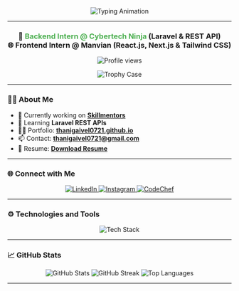 <div align="center">
  <img src="https://readme-typing-svg.herokuapp.com?font=Fira+Code&size=32&pause=1000&color=4caf50&center=true&vCenter=true&width=1000&lines=Hi+%F0%9F%91%8B%2C+I'm+Thanigaivel+J;🚀+Tech+Enthusiast;🏅+Kalam+Young+Achiever+2023;🔧+Backend+%26+Frontend+Developer;🎓+B.E+-+CSE+Student" alt="Typing Animation" />
</div>

---

<h3 align="center">
  🚀 <span style="color:#4caf50;">Backend Intern @ Cybertech Ninja</span> (Laravel & REST API) <br>
  🌐 Frontend Intern @ Manvian (React.js, Next.js & Tailwind CSS)
</h3>

<p align="center">
  <img src="https://komarev.com/ghpvc/?username=thanigaivel0721&label=Profile%20views&color=0e75b6&style=flat" alt="Profile views" />
</p>

<div align="center">
  <img src="https://github-profile-trophy.vercel.app/?username=thanigaivel0721&theme=gruvbox&margin-w=15&margin-h=15" alt="Trophy Case" />
</div>

---

### 👨‍💻 About Me
- 🔭 Currently working on **[Skillmentors](https://thanigaivel0721.github.io/Portfolio/)**
- 🌱 Learning **Laravel REST APIs**
- 👨‍💻 Portfolio: **[thanigaivel0721.github.io](https://thanigaivel0721.github.io/Portfolio/)**
- 📫 Contact: **[thanigaivel0721@gmail.com](mailto:thanigaivel0721@gmail.com)**
- 📄 Resume: **[Download Resume](https://drive.google.com/file/d/1hmHXJ7U3bAeZQrZEgujIeZBH6EJK9Ce-/view)**

---

### 🌐 Connect with Me
<p align="center">
  <a href="https://linkedin.com/in/thanigaivel-j-b4a7892a9" target="_blank">
    <img src="https://img.shields.io/badge/LinkedIn-%230077B5.svg?&style=for-the-badge&logo=linkedin&logoColor=white" alt="LinkedIn" />
  </a>
  <a href="https://instagram.com/extrovert_21_" target="_blank">
    <img src="https://img.shields.io/badge/Instagram-%23E4405F.svg?&style=for-the-badge&logo=instagram&logoColor=white" alt="Instagram" />
  </a>
  <a href="https://www.codechef.com/users/thanigai_0721" target="_blank">
    <img src="https://img.shields.io/badge/CodeChef-%23BB5E00.svg?&style=for-the-badge&logo=codechef&logoColor=white" alt="CodeChef" />
  </a>
</p>

---

### ⚙️ Technologies and Tools
<div align="center">
  <img src="https://skillicons.dev/icons?i=c,java,laravel,mysql,react,nextjs,tailwind,postman,figma,linux,git" alt="Tech Stack" />
</div>

---

### 📈 GitHub Stats
<div align="center">
  <img src="https://github-readme-stats.vercel.app/api?username=thanigaivel0721&show_icons=true&theme=radical&count_private=true" alt="GitHub Stats" />
  <img src="https://github-readme-streak-stats.herokuapp.com/?user=thanigaivel0721&theme=radical" alt="GitHub Streak" />
  <img src="https://github-readme-stats.vercel.app/api/top-langs/?username=thanigaivel0721&layout=compact&theme=radical" alt="Top Languages" />
</div>

---

